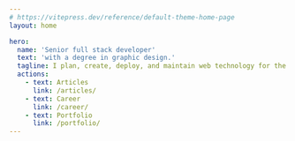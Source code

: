 ```yaml
---
# https://vitepress.dev/reference/default-theme-home-page
layout: home

hero:
  name: 'Senior full stack developer'
  text: 'with a degree in graphic design.'
  tagline: I plan, create, deploy, and maintain web technology for the public and private sector.
  actions:
    - text: Articles
      link: /articles/
    - text: Career
      link: /career/
    - text: Portfolio
      link: /portfolio/
---
```

